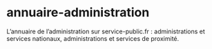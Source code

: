 # annuaire-administration
L’annuaire de l’administration sur service-public.fr : administrations et services nationaux, administrations et services de proximité.
